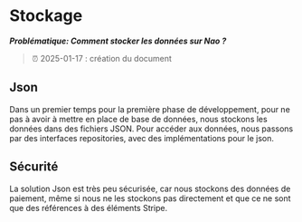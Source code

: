 # Stockage

***Problématique: Comment stocker les données sur Nao ?***

> ⏰ 2025-01-17 : création du document

## Json
Dans un premier temps pour la première phase de développement, pour ne pas à avoir à mettre en place de base de données, nous stockons les données dans des fichiers JSON.
Pour accéder aux données, nous passons par des interfaces repositories, avec des implémentations pour le json.

## Sécurité
La solution Json est très peu sécurisée, car nous stockons des données de paiement, même si nous ne les stockons pas directement et que ce ne sont que des références à des éléments Stripe.

